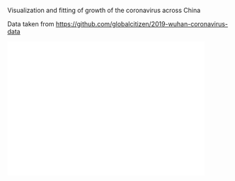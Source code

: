 Visualization and fitting of growth of the coronavirus across China

Data taken from https://github.com/globalcitizen/2019-wuhan-coronavirus-data

![](images/deaths-in-hubei.png)
